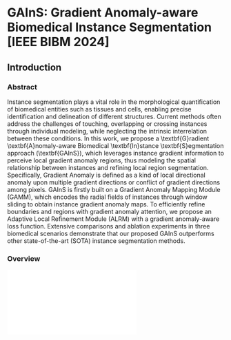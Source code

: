 # GAInS: Gradient Anomaly-aware Biomedical Instance Segmentation [IEEE BIBM 2024]

## Introduction

### Abstract
Instance segmentation plays a vital role in the morphological quantification of biomedical entities such as tissues and cells, enabling precise identification and delineation of different structures. Current methods often address the challenges of touching, overlapping or crossing instances through individual modeling, while neglecting the intrinsic interrelation between these conditions.
In this work, we propose a \textbf{G}radient \textbf{A}nomaly-aware Biomedical \textbf{In}stance \textbf{S}egmentation approach  (\textbf{GAInS}), which leverages instance gradient information to perceive local gradient anomaly regions, thus modeling the spatial relationship between instances and refining local region segmentation. Specifically, Gradient Anomaly is defined as a kind of local directional anomaly upon multiple gradient directions or conflict of gradient directions among pixels. GAInS is firstly built on a Gradient Anomaly Mapping Module (GAMM), which encodes the radial fields of instances through window sliding to obtain instance gradient anomaly maps. To efficiently refine boundaries and regions with gradient anomaly attention, we propose an Adaptive Local Refinement Module (ALRM) with a gradient anomaly-aware loss function.
Extensive comparisons and ablation experiments in three biomedical scenarios demonstrate that our proposed GAInS outperforms other state-of-the-art (SOTA) instance segmentation methods.
### Overview
![Overview of the proposed GAInS.](overview_fig.pdf)
